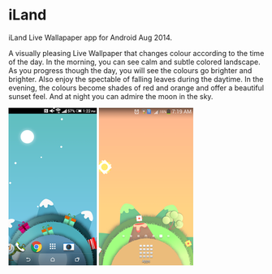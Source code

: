 # iLand
iLand Live Wallapaper app for Android
Aug 2014.

A visually pleasing Live Wallpaper that changes colour according to the time of the day. In the morning, you can see calm and subtle colored landscape.
As you progress though the day, you will see the colours go brighter and brighter. Also enjoy the spectable of falling leaves during the daytime. In the evening, the colours become shades of red and orange and offer a beautiful sunset feel. And at night you can admire the moon in the sky.


![Screen 1](screen1.PNG)
![Screen 2](screen2.PNG)
